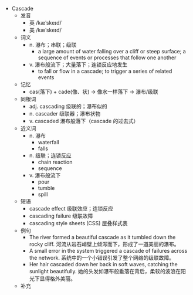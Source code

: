- Cascade  
  - 发音  
    - 英 /kæˈskeɪd/  
    - 美 /kæˈskeɪd/  
  - 词义  
    - n. 瀑布；串联；级联  
      - a large amount of water falling over a cliff or steep surface; a sequence of events or processes that follow one another  
    - v. 瀑布般流下；大量落下；连锁反应地发生  
      - to fall or flow in a cascade; to trigger a series of related events  
  - 记忆  
    - cas(落下) + cade(像、状) → 像水一样落下 → 瀑布/级联  
  - 同根词  
    - adj. cascading 级联的；瀑布似的  
    - n. cascader 级联器；瀑布状物  
    - v. cascaded 瀑布般落下（cascade 的过去式）  
  - 近义词  
    - n. 瀑布  
      - waterfall  
      - falls  
    - n. 级联；连锁反应  
      - chain reaction  
      - sequence  
    - v. 瀑布般流下  
      - pour  
      - tumble  
      - spill  
  - 短语  
    - cascade effect 级联效应；连锁反应  
    - cascading failure 级联故障  
    - cascading style sheets (CSS) 层叠样式表  
  - 例句  
    - The river formed a beautiful cascade as it tumbled down the rocky cliff. 河流从岩石峭壁上倾泻而下，形成了一道美丽的瀑布。  
    - A small error in the system triggered a cascade of failures across the network. 系统中的一个小错误引发了整个网络的级联故障。  
    - Her hair cascaded down her back in soft waves, catching the sunlight beautifully. 她的头发如瀑布般垂落在背后，柔软的波浪在阳光下显得格外美丽。  
  - 补充

